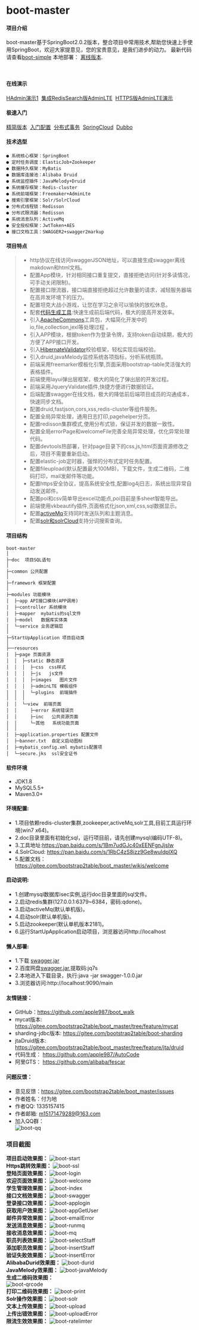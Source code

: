 ﻿# boot-master

#### 项目介绍
boot-master基于SpringBoot2.0.2版本，整合项目中常用技术,帮助您快速上手使用SpringBoot，欢迎大家提意见，您的宝贵意见，是我们进步的动力。
最新代码请查看[boot-simple](https://gitee.com/bootstrap2table/boot_master/tree/feature/boot-simple)  本地部署：&nbsp;[离线版本](http://106.12.24.186:8081/nexus/content/groups/public/com/qdone/swagger/1.0.0/swagger-1.0.0.jar).

<br>

#### 在线演示
[HAdmin演示1](https://bootstrap2table.gitee.io)    &nbsp;[集成RedisSearch版AdminLTE](http://106.12.24.186:9090)  &nbsp;[HTTPS版AdminLTE演示](http://117.48.201.35 )
#### 极速入门
[精简版本](https://gitee.com/bootstrap2table/boot_master/tree/feature/boot-single)   &nbsp;[入门配置](https://gitee.com/bootstrap2table/boot_master/wikis/welcome)   &nbsp;[分布式事务](https://gitee.com/bootstrap2table/boot_master/tree/feature/jta/druid)  &nbsp;[SpringCloud](https://gitee.com/bootstrap2table/spring-cloud)   &nbsp;[Dubbo](https://gitee.com/bootstrap2table/api-master)


#### 技术选型
    ● 系统核心框架：SpringBoot
    ● 定时任务调度：ElasticJob+Zookeeper
    ● 数据持久框架：MyBatis
    ● 数据库连接池：Alibaba Druid
    ● 系统监控插件：JavaMelody+Druid
    ● 系统缓存框架：Redis-cluster
    ● 系统前端框架：Freemaker+AdminLte
    ● 搜索引擎框架：Solr/SolrCloud
    ● 分布式线程锁：Redisson
    ● 分布式限流器：Redisson
    ● 系统消息队列：ActiveMq
    ● 安全授权框架：JwtToken+AES 
    ● 接口文档工具：SWAGGER2+swagger2markup
 
#### **项目特点**  
> * http协议在线访问swaggerJSON地址，可以直接生成swagger离线makdown和html文档。<br> 
> * 配置App模块，针对相同接口重复提交，直接拒绝访问(针对多读情况，可手动关闭限制)。<br>
> * 配置接口限流器，接口端直接拒绝超过允许数量的请求，减轻服务器端在高并发环境下的压力。<br>
> * 配置坦克大战小游戏，让您在学习之余可以愉快的放松休息。<br>
> * 配套[代码生成工具](https://github.com/apple987/AutoCode):快速生成前后端代码，极大的提高开发效率。<br>
> * 引入[ApacheCommons](https://gitee.com/bootstrap2table/boot_master/blob/master/src/test/java/com/qdone/DemoApacheCommonsTest.java)工具包，大幅简化开发中的io,file,collection,jexl等处理过程 。<br>
> * 引入APP模块，根据token作为登录令牌，支持token自动续期，极大的方便了APP接口开发。<br>
> * 引入[HibernateValidator](https://gitee.com/bootstrap2table/boot_master/blob/master/src/main/java/com/qdone/module/controller/TestController.java)校验框架，轻松实现后端校验。<br>
> * 引入druid,javaMelody监控系统各项指标，分析系统瓶颈。<br>
> * 前端采用freemarker模板化引擎,页面采用bootstrap-table灵活强大的表格插件。<br>
> * 前端使用layui弹出层框架，极大的简化了弹出层的开发过程。
> * 前端采用JqueryValidate插件,快捷方便进行数据验证。<br>
> * 后端配置swagger在线文档，极大的降低前后端项目成员的沟通成本，快速同步文档。 <br>
> * 配置druid,fastjson,cors,xss,redis-cluster等组件服务。<br>
> * 配置全局异常处理，通用日志打印,pagehelper分页。<br>
> * 配置redisson集群模式,使用分布式锁，保证并发的数据一致性。<br>
> * 配置全局errorPage和welcomeFile完善全局异常处理，优化异常处理代码。<br>
> * 配置devtools热部署，针对page目录下的css,js,html页面资源修改之后，项目不需要重新启动。<br>
> * 配置elastic-job定时器，强悍的分布式定时任务配置。<br>
> * 配置fileupload(默认配置最大100MB)，下载文件，生成二维码，二维码打印，mail发邮件等功能。<br>
> * 配置https安全协议，提高系统安全性,配置log4j日志，系统出现异常自动发送邮件。<br>
> * 配置poi和csv简单导出excel功能点,poi目前是多sheet智能导出。<br>
> * 前端使用vkbeautify插件,页面格式化json,xml,css,sql数据显示。<br>
> * 配置[activeMq](https://gitee.com/bootstrap2table/boot_master/blob/master/src/test/java/com/qdone/DemoApplicationTests.java)支持同时发送队列和主题消息。<br>
> * 配置[solr和solrCloud](https://gitee.com/bootstrap2table/boot_master/blob/master/src/main/java/com/qdone/module/app/SolrDataController.java)支持分词搜索查询。<br>


#### **项目结构**
```
boot-master
│ 
├─doc  项目SQL语句
│ 
├─common 公共配置
│ 
├─framework 框架配置
│ 
├─modules 功能模块
│  ├─app API接口模块(APP调用)
│  ├─controller 系统模块
│  ├─mapper  mybatis的sql文件
│  ├─model   数据库实体类
│  └─service 业务逻辑层
│ 
├─StartUpApplication 项目启动类
│  
├──resources
│  ├─page 页面资源
│  │  ├─static 静态资源
│  │  │  ├─css  css样式
│  │  │  ├─js   js文件 
│  │  │  ├─images   图片文件 
│  │  │  ├─adminLTE 模板组件  
│  │  │  └─plugins  前端插件
│  │  │
│  │  └─view  前端页面
│  │     ├─error 系统错误页
│  │     ├─inc   公共资源页面
│  │     └─其他   系统功能页面
│  │
│  ├─application.properties 配置文件
│  ├─banner.txt  自定义启动图标
│  ├─mybatis_config.xml mybatis配置项
│  └─secure.jks  ssl安全证书
```
#### **软件环境** 
- JDK1.8
- MySQL5.5+
- Maven3.0+
 
#### **环境配置:**<br>
- 1.项目依赖redis-cluster集群,zookeeper,activeMq,solr工具,目前工具运行环境(win7 x64)。<br>
- 2.doc目录里面有初始化sql，运行项目前，请先创建mysql(编码UTF-8)。<br>
- 3.工具地址:https://pan.baidu.com/s/1Bm7udGJc40xEENFgnJjsIw
- 4.SolrCloud: https://pan.baidu.com/s/1RbC4zS8izz9Ge8wuIdplXQ
- 5.配置文档：https://gitee.com/bootstrap2table/boot_master/wikis/welcome
	 
#### **启动说明:**
- 1.创建mysql数据库isec实例,运行doc目录里面的sql文件。<br>
- 2.启动redis集群(127.0.0.1:6379~6384，密码:qdone)。<br>
- 3.启动activeMq(默认单机版)。<br>
- 4.启动solr(默认单机版)。<br>
- 5.启动zookeeper(默认单机版本2181)。<br>
- 6.运行StartUpApplication启动项目，浏览器访问http://localhost<br>
#### **懒人部署:**
- 1.下载&nbsp;[swagger.jar](http://106.12.24.186:8081/nexus/content/groups/public/com/qdone/swagger/1.0.0/swagger-1.0.0.jar)
- 2.百度网盘[swagger.jar](https://pan.baidu.com/s/1yGzkIe4PG0-sAdUT0UCQ1w),提取码:jq7s
- 2.本地进入下载目录，执行:java -jar swagger-1.0.0.jar
- 3.浏览器访问:http://localhost:9090/main
	
#### **友情链接：**
- GitHub：https://github.com/apple987/boot_walk <br>
- mycat版本: https://gitee.com/bootstrap2table/boot_master/tree/feature/mycat<br>
- sharding-jdbc版本: https://gitee.com/bootstrap2table/boot-sharding<br>
- jtaDruid版本: https://gitee.com/bootstrap2table/boot_master/tree/feature/jta/druid<br>
- 代码生成： https://github.com/apple987/AutoCode<br>
- 阿里GTS： https://github.com/alibaba/fescar<br>

#### **问题反馈：**
- 意见反馈：https://gitee.com/bootstrap2table/boot_master/issues
- 作者姓名：付为地<br>
- 作者QQ: 1335157415<br>
- 作者邮箱: m15171479289@163.com<br>
- 加入QQ群：<br>
![boot-qq](https://images.gitee.com/uploads/images/2019/0112/104238_654d4e4e_1006985.jpeg "QQ群")<br>

### 项目截图
**项目启动效果图：** 
![boot-start](https://images.gitee.com/uploads/images/2019/0112/104238_7ab41d58_1006985.png "项目启动")<br>	
**Https跳转效果图：** 
![boot-ssl](https://images.gitee.com/uploads/images/2019/0112/104238_658957a1_1006985.png "初始化")<br>
**登陆页面效果图：** 
![boot-login](https://images.gitee.com/uploads/images/2019/0112/104238_1fcc2e3c_1006985.jpeg "登陆页面")<br>
**欢迎页面效果图：** 
![boot-welcome](https://images.gitee.com/uploads/images/2019/0112/104238_2a1f82df_1006985.jpeg "欢迎页面")<br>
**学生管理效果图：** 
![boot-index](https://images.gitee.com/uploads/images/2019/0112/104238_174d64cf_1006985.png "学生管理")<br>
**接口文档效果图：** 
![boot-swagger](https://gitee.com/uploads/images/2019/0506/103033_adea4493_1006985.png "swagger在线文档")<br>
**登录接口效果图：** 
![boot-applogin](https://images.gitee.com/uploads/images/2019/0112/104240_b52faf90_1006985.jpeg "app登陆接口")<br>
**获取用户效果图：** 
![boot-appGetUser](https://gitee.com/uploads/images/2019/0506/103033_527e984d_1006985.jpeg "app获得登陆信息接口")<br>
**邮件异常效果图：** 
![boot-emailError](https://gitee.com/uploads/images/2019/0506/103032_351aaaea_1006985.jpeg "邮件发送异常")<br>
**发送消息效果图：** 
![boot-runmq](https://gitee.com/uploads/images/2019/0506/103032_fcf9f466_1006985.jpeg "发送MQ消息")<br>
**接收消息效果图：** 
![boot-mq](https://gitee.com/uploads/images/2019/0506/103032_b65dfcce_1006985.jpeg "MQ队列和订阅")<br>
**职员列表效果图：** 
![boot-selectStaff](https://gitee.com/uploads/images/2019/0506/103033_9f4be254_1006985.jpeg "职员信息列表")<br>
**添加职员效果图：** 
![boot-insertStaff](https://gitee.com/uploads/images/2019/0506/103033_bb7cd3c3_1006985.jpeg "添加职员信息")<br>
**验证失败效果图：** 
![boot-insertError](https://gitee.com/uploads/images/2019/0506/103033_fc1c8e91_1006985.jpeg "validate验证信息")<br>
**AlibabaDurid效果图：** 
![boot-durid](https://gitee.com/uploads/images/2019/0506/103034_9a0b2cde_1006985.png "durid监控")<br>
**JavaMelody效果图：** 
![boot-javaMelody](https://gitee.com/uploads/images/2019/0506/103034_87f896fc_1006985.png "javaMelody监控")<br>
**生成二维码效果图：** 	
![boot-qrcode](https://gitee.com/uploads/images/2019/0506/103034_519b6c5b_1006985.png "生成二维码")<br>
**打印二维码效果图：** 
![boot-print](https://gitee.com/uploads/images/2019/0506/103034_1427e1da_1006985.png "打印二维码")<br>
**Solr操作效果图：** 
![boot-solr](https://gitee.com/uploads/images/2019/0506/103036_948552a3_1006985.png "solr导入数据")<br>
**文本上传效果图：** 
![boot-upload](https://gitee.com/uploads/images/2019/0506/103035_df507501_1006985.jpeg "文本上传")<br>
**上传出错效果图：**
![boot-uploadError](https://gitee.com/uploads/images/2019/0506/103036_bc0b458c_1006985.jpeg "文件上传异常")<br>
**限流生效效果图：**
![boot-ratelimter](https://gitee.com/uploads/images/2019/0506/103036_7c0504a0_1006985.jpeg "限流接口请求")<br>

	

		
        